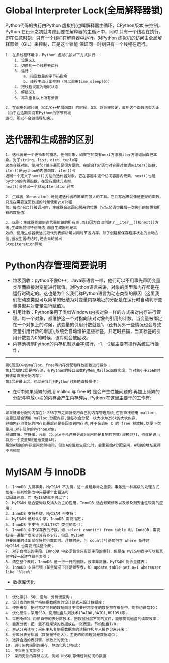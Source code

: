 Global Interpreter Lock(全局解释器锁)
====================================
Python代码的执行由Python 虚拟机(也叫解释器主循环，CPython版本)来控制，Python 在设计之初就考虑到要在解释器的主循环中，同时
只有一个线程在执行，即在任意时刻，只有一个线程在解释器中运行。对Python 虚拟机的访问由全局解释器锁（GIL）来控制，正是这个锁能
保证同一时刻只有一个线程在运行。


    1. 在多线程环境中，Python 虚拟机按以下方式执行：
        1. 设置GIL
        2. 切换到一个线程去运行
        3. 运行：
            a. 指定数量的字节码指令
            b. 线程主动让出控制（可以调用time.sleep(0)）
        4. 把线程设置为睡眠状态
        5. 解锁GIL
        6. 再次重复以上所有步骤

    2. 在调用外部代码（如C/C++扩展函数）的时候，GIL 将会被锁定，直到这个函数结束为止（由于在这期间没有Python的字节码被
    运行，所以不会做线程切换）。
 
 
 迭代器和生成器的区别
 =================
 
    1. 迭代器是一个更抽象的概念，任何对象，如果它的类有next方法和iter方法返回自己本身。对于string、list、dict、tuple等
    这类容器对象，使用for循环遍历是很方便的。在后台for语句对容器对象调用iter()函数，iter()是python的内置函数。iter()会
    返回一个定义了next()方法的迭代器对象，它在容器中逐个访问容器内元素，next()也是python的内置函数。在没有后续元素时，
    next()会抛出一个StopIteration异常
    
    2. 生成器（Generator）是创建迭代器的简单而强大的工具。它们写起来就像是正规的函数，只是在需要返回数据的时候使用yield语
    句。每次next()被调用时，生成器会返回它脱离的位置（它记忆语句最后一次执行的位置和所有的数据值）

    3. 区别：生成器能做到迭代器能做的所有事,而且因为自动创建了__iter__()和next()方法,生成器显得特别简洁,而且生成器也是高
    效的，使用生成器表达式取代列表解析可以同时节省内存。除了创建和保存程序状态的自动方法,当发生器终结时,还会自动抛出
    StopIteration异常


Python内存管理简要说明
====================

* 垃圾回收：python不像C++，Java等语言一样，他们可以不用事先声明变量类型而直接对变量进行赋值。对Python语言来讲，对象的类型和内存都是在运行时确定的。这也是为什么我们称Python语言为动态类型的原因（这里我们把动态类型可以简单的归结为对变量内存地址的分配是在运行时自动判断变量类型并对变量进行赋值）。
* 引用计数：Python采用了类似Windows内核对象一样的方式来对内存进行管理。每一个对象，都维护这一个对指向该对对象的引用的计数。当变量被绑定在一个对象上的时候，该变量的引用计数就是1，(还有另外一些情况也会导致变量引用计数的增加),系统会自动维护这些标签，并定时扫描，当某标签的引用计数变为0的时候，该对就会被回收。
* 内存池机制Python的内存机制以金字塔行，-1，-2层主要有操作系统进行操作，
--------------
    第0层是C中的malloc，free等内存分配和释放函数进行操作；
    第1层和第2层是内存池，有Python的接口函数PyMem_Malloc函数实现，当对象小于256K时有该层直接分配内存；
    第3层是最上层，也就是我们对Python对象的直接操作；

* 在C中如果频繁的调用 malloc 与 free 时,是会产生性能问题的.再加上频繁的分配与释放小块的内存会产生内存碎片. Python 在这里主要干的工作有:  
-------------------

    如果请求分配的内存在1~256字节之间就使用自己的内存管理系统,否则直接使用 malloc.
    这里还是会调用 malloc 分配内存,但每次会分配一块大小为256k的大块内存.
    经由内存池登记的内存到最后还是会回收到内存池,并不会调用 C 的 free 释放掉.以便下次使用.对于简单的Python对象，
    例如数值、字符串，元组（tuple不允许被更改)采用的是复制的方式(深拷贝?)，也就是说当将另一个变量B赋值给变量A时，
    虽然A和B的内存空间仍然相同，但当A的值发生变化时，会重新给A分配空间，A和B的地址变得不再相同


MyISAM 与 InnoDB
================

    1. InnoDB 支持事务，MyISAM 不支持，这一点是非常之重要。事务是一种高级的处理方式，如在一些列增删改中只要哪个出错还可
    以回滚还原，而 MyISAM就不可以了；
    2. MyISAM 适合查询以及插入为主的应用，InnoDB 适合频繁修改以及涉及到安全性较高的应用；
    3. InnoDB 支持外键，MyISAM 不支持；
    4. MyISAM 是默认引擎，InnoDB 需要指定；
    5. InnoDB 不支持 FULLTEXT 类型的索引；
    6. InnoDB 中不保存表的行数，如 select count(*) from table 时，InnoDB；需要扫描一遍整个表来计算有多少行，但是 MyISAM
    只要简单的读出保存好的行数即可。注意的是，当 count(*)语句包含 where 条件时 MyISAM 也需要扫描整个表；
    7. 对于自增长的字段，InnoDB 中必须包含只有该字段的索引，但是在 MyISAM表中可以和其他字段一起建立联合索引；
    8. 清空整个表时，InnoDB 是一行一行的删除，效率非常慢。MyISAM 则会重建表；
    9. InnoDB 支持行锁（某些情况下还是锁整表，如 update table set a=1 whereuser like '%lee%'

    
* 数据库优化
---------

    1. 优化索引、SQL 语句、分析慢查询；
    2. 设计表的时候严格根据数据库的设计范式来设计数据库；
    3. 使用缓存，把经常访问到的数据而且不需要经常变化的数据放在缓存中，能节约磁盘IO；
    4. 优化硬件；采用SSD，使用磁盘队列技术(RAID0,RAID1,RDID5)等；
    5. 采用MySQL 内部自带的表分区技术，把数据分层不同的文件，能够提高磁盘的读取效率；
    6. 垂直分表；把一些不经常读的数据放在一张表里，节约磁盘I/O；
    7. 主从分离读写；采用主从复制把数据库的读操作和写入操作分离开来；
    8. 分库分表分机器（数据量特别大），主要的的原理就是数据路由；
    9. 选择合适的表引擎，参数上的优化；
    10. 进行架构级别的缓存，静态化和分布式；
    11. 不采用全文索引；
    12. 采用更快的存储方式，例如 NoSQL存储经常访问的数据